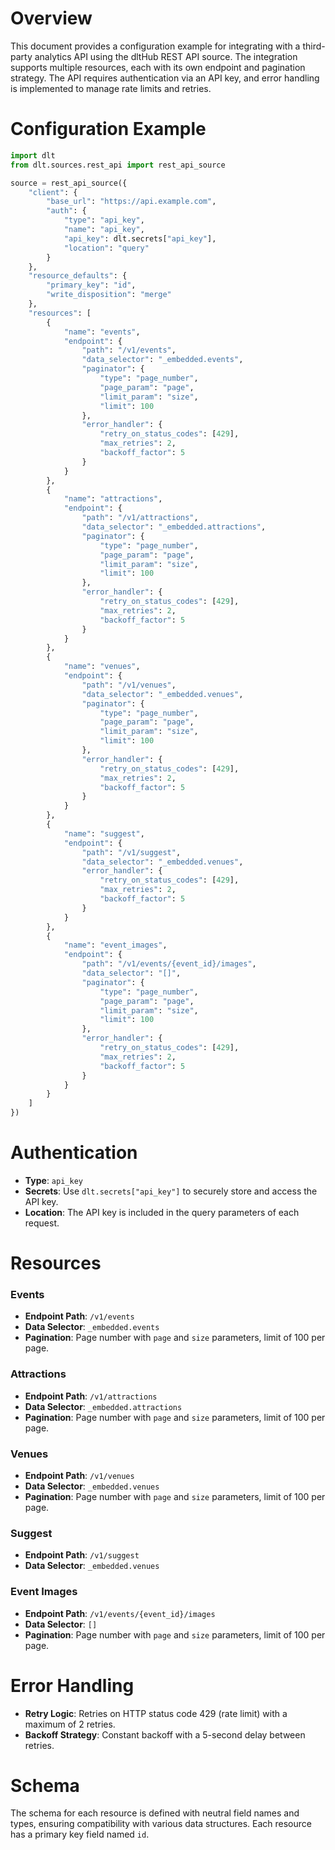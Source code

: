 # Overview

This document provides a configuration example for integrating with a third-party analytics API using the dltHub REST API source. The integration supports multiple resources, each with its own endpoint and pagination strategy. The API requires authentication via an API key, and error handling is implemented to manage rate limits and retries.

# Configuration Example

```python
import dlt
from dlt.sources.rest_api import rest_api_source

source = rest_api_source({
    "client": {
        "base_url": "https://api.example.com",
        "auth": {
            "type": "api_key",
            "name": "api_key",
            "api_key": dlt.secrets["api_key"],
            "location": "query"
        }
    },
    "resource_defaults": {
        "primary_key": "id",
        "write_disposition": "merge"
    },
    "resources": [
        {
            "name": "events",
            "endpoint": {
                "path": "/v1/events",
                "data_selector": "_embedded.events",
                "paginator": {
                    "type": "page_number",
                    "page_param": "page",
                    "limit_param": "size",
                    "limit": 100
                },
                "error_handler": {
                    "retry_on_status_codes": [429],
                    "max_retries": 2,
                    "backoff_factor": 5
                }
            }
        },
        {
            "name": "attractions",
            "endpoint": {
                "path": "/v1/attractions",
                "data_selector": "_embedded.attractions",
                "paginator": {
                    "type": "page_number",
                    "page_param": "page",
                    "limit_param": "size",
                    "limit": 100
                },
                "error_handler": {
                    "retry_on_status_codes": [429],
                    "max_retries": 2,
                    "backoff_factor": 5
                }
            }
        },
        {
            "name": "venues",
            "endpoint": {
                "path": "/v1/venues",
                "data_selector": "_embedded.venues",
                "paginator": {
                    "type": "page_number",
                    "page_param": "page",
                    "limit_param": "size",
                    "limit": 100
                },
                "error_handler": {
                    "retry_on_status_codes": [429],
                    "max_retries": 2,
                    "backoff_factor": 5
                }
            }
        },
        {
            "name": "suggest",
            "endpoint": {
                "path": "/v1/suggest",
                "data_selector": "_embedded.venues",
                "error_handler": {
                    "retry_on_status_codes": [429],
                    "max_retries": 2,
                    "backoff_factor": 5
                }
            }
        },
        {
            "name": "event_images",
            "endpoint": {
                "path": "/v1/events/{event_id}/images",
                "data_selector": "[]",
                "paginator": {
                    "type": "page_number",
                    "page_param": "page",
                    "limit_param": "size",
                    "limit": 100
                },
                "error_handler": {
                    "retry_on_status_codes": [429],
                    "max_retries": 2,
                    "backoff_factor": 5
                }
            }
        }
    ]
})
```

# Authentication

- **Type**: `api_key`
- **Secrets**: Use `dlt.secrets["api_key"]` to securely store and access the API key.
- **Location**: The API key is included in the query parameters of each request.

# Resources

### Events
- **Endpoint Path**: `/v1/events`
- **Data Selector**: `_embedded.events`
- **Pagination**: Page number with `page` and `size` parameters, limit of 100 per page.

### Attractions
- **Endpoint Path**: `/v1/attractions`
- **Data Selector**: `_embedded.attractions`
- **Pagination**: Page number with `page` and `size` parameters, limit of 100 per page.

### Venues
- **Endpoint Path**: `/v1/venues`
- **Data Selector**: `_embedded.venues`
- **Pagination**: Page number with `page` and `size` parameters, limit of 100 per page.

### Suggest
- **Endpoint Path**: `/v1/suggest`
- **Data Selector**: `_embedded.venues`

### Event Images
- **Endpoint Path**: `/v1/events/{event_id}/images`
- **Data Selector**: `[]`
- **Pagination**: Page number with `page` and `size` parameters, limit of 100 per page.

# Error Handling

- **Retry Logic**: Retries on HTTP status code 429 (rate limit) with a maximum of 2 retries.
- **Backoff Strategy**: Constant backoff with a 5-second delay between retries.

# Schema

The schema for each resource is defined with neutral field names and types, ensuring compatibility with various data structures. Each resource has a primary key field named `id`.